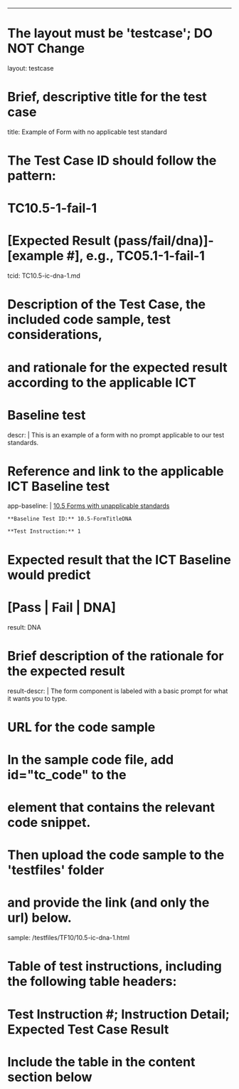 ---
# The layout must be 'testcase'; DO NOT Change
layout: testcase

# Brief, descriptive title for the test case
title: Example of Form with no applicable test standard

# The Test Case ID should follow the pattern: 
# TC10.5-1-fail-1
# [Expected Result (pass/fail/dna)]-[example #], e.g., TC05.1-1-fail-1
tcid: TC10.5-ic-dna-1.md

# Description of the Test Case, the included code sample, test considerations,
# and rationale for the expected result according to the applicable ICT
# Baseline test
descr: |
    This is an example of a form with no prompt applicable to our test standards.

# Reference and link to the applicable ICT Baseline test
app-baseline: |
    [10.5 Forms with unapplicable standards](https://ictbaseline.access-board.gov/10Forms/#105-test-procedure-for-form-has-a-label)

    **Baseline Test ID:** 10.5-FormTitleDNA

    **Test Instruction:** 1

# Expected result that the ICT Baseline would predict
# [Pass | Fail | DNA]
result: DNA

# Brief description of the rationale for the expected result
result-descr: |
    The form component is labeled with a basic prompt for what it wants you to type.

# URL for the code sample
# In the sample code file, add id="tc_code" to the 
# element that contains the relevant code snippet.
#
# Then upload the code sample to the 'testfiles' folder 
# and provide the link (and only the url) below.
sample: /testfiles/TF10/10.5-ic-dna-1.html

# Table of test instructions, including the following table headers: 
# Test Instruction #; Instruction Detail; Expected Test Case Result
#
# Include the table in the content section below